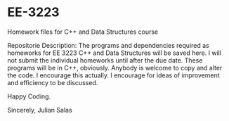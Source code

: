 # EE-3223
Homework files for C++ and Data Structures course

Repositorie Description:
  The programs and dependencies required as homeworks for EE 3223 C++ and Data Structures will be saved here.
  I will not submit the individual homeworks until after the due date.
  These programs will be in C++, obviously.
  Anybody is welcome to copy and alter the code.
  I encourage this actually.
  I encourage for ideas of improvement and efficiency to be discussed.
  
  Happy Coding.
  
  Sincerely,
  Julian Salas
